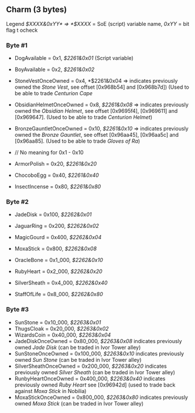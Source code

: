 ## Charm (3 bytes)

Legend *$XXXX&0xYY* => *$XXXX* = SoE (script) variable name, *0xYY* = bit flag t ocheck

### Byte #1
* DogAvailable = 0x1, *$2261&0x01* (Script variable)
* BoyAvailable = 0x2, *$2261&0x02*
* StoneVestOnceOwned = 0x4, *$2261&0x04 => indicates previously owned the *Stone Vest*, see offset [0x968b54] and [0x968b7d]) (Used to be able to trade *Centurion Cape*
* ObsidianHelmetOnceOwned = 0x8, *$2261&0x08* => indicates previously owned the *Obsidian Helmet*, see offset [0x9695f4], [0x969611] and [0x969647]. (Used to be able to trade *Centurion Helmet*)
* BronzeGauntletOnceOwned = 0x10, *$2261&0x10* => indicates previously owned the *Bronze Gauntlet*, see offset [0x96aa45], [0x96aa5c] and [0x96aa85]. (Used to be able to trade *Gloves of Ra*)

* // No meaning for 0x1 - 0x10
* ArmorPolish = 0x20, *$2261&0x20*
* ChocoboEgg = 0x40, *$2261&0x40*
* InsectIncense = 0x80, *$2261&0x80*

### Byte #2
* JadeDisk = 0x100, *$2262&0x01*
* JaguarRing = 0x200, *$2262&0x02*
* MagicGourd = 0x400, *$2262&0x04*
* MoxaStick = 0x800, *$2262&0x08*

* OracleBone = 0x1_000, *$2262&0x10*
* RubyHeart = 0x2_000, *$2262&0x20*
* SilverSheath = 0x4_000, *$2262&0x40*
* StaffOfLife = 0x8_000, *$2262&0x80*

### Byte #3
* SunStone = 0x10_000, *$2263&0x01*
* ThugsCloak = 0x20_000, *$2263&0x02*
* WizardsCoin = 0x40_000, *$2263&0x04*
* JadeDiskOnceOwned = 0x80_000, *$2263&0x08* indicates previously owned *Jade Disk* (can be traded in Ivor Tower alley)
* SunStoneOnceOwned = 0x100_000, *$2263&0x10* indicates previously owned *Sun Stone* (can be traded in Ivor Tower alley)
* SilverSheathOnceOwned = 0x200_000, *$2263&0x20* indicates previously owned *Silver Sheath* (can be traded in Ivor Tower alley)
* RunbyHeartOnceOwned = 0x400_000, *$2263&0x40* indicates previously owned *Ruby Heart* see [0x96942d] (used to trade back against *Moxa Stick* in Nobilia)
* MoxaStickOnceOwned = 0x800_000, *$2263&0x80* indicates previously owned *Moxa Stick* (can be traded in Ivor Tower alley)